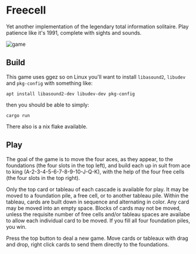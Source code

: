 # Freecell

Yet another implementation of the legendary total information solitaire.
Play patience like it's 1991, complete with sights and sounds.

![game](https://user-images.githubusercontent.com/7190144/130370493-4763e2f1-5e6e-4dd0-9e61-888e4203fb5d.gif)

## Build

This game uses ggez so on Linux you'll want to install `libasound2`, `libudev` and `pkg-config` with something like: 

```
apt install libasound2-dev libudev-dev pkg-config
```

then you should be able to simply:

```
cargo run
```

There also is a nix flake available.

## Play

The goal of the game is to move the four aces, as they appear, to the foundations (the four slots in the top left), and build each up in suit from ace to king (A-2-3-4-5-6-7-8-9-10-J-Q-K), with the help of the four free cells (the four slots in the top right).

Only the top card or tableau of each cascade is available for play. It may be moved to a foundation pile, a free cell, or to another tableau pile. Within the tableau, cards are built down in sequence and alternating in color. Any card may be moved into an empty space. Blocks of cards may not be moved, unless the requisite number of free cells and/or tableau spaces are availabe to allow each individual card to be moved. If you fill all four foundation piles, you win.

Press the top button to deal a new game.
Move cards or tableaux with drag and drop, right click cards to send them directly to the foundations.
